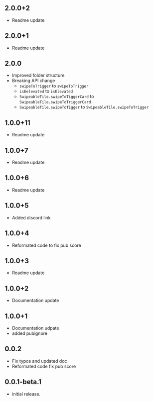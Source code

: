 ## 2.0.0+2
- Readme update
## 2.0.0+1
- Readme update
## 2.0.0
- Improved folder structure
- Breaking API change 
    - `swipeToTrigger` to `swipeToTrigger`
    - `isEelevated` to `isElevated`
    - `SwipeableTile.swipeToTiggerCard` to `SwipeableTile.swipeToTriggerCard`
    - `SwipeableTile.swipeToTigger` to `SwipeableTile.swipeToTrigger`
## 1.0.0+11
- Readme update
## 1.0.0+7
- Readme update
## 1.0.0+6
- Readme update
## 1.0.0+5
- Added discord link
## 1.0.0+4
- Reformated code to fix pub score
## 1.0.0+3
- Readme update
## 1.0.0+2
- Documentation update
## 1.0.0+1
- Documentation udpate
- added pubignore
## 0.0.2
 - Fix typos and updated doc
 - Reformated code fix pub score

## 0.0.1-beta.1
 - initial release.